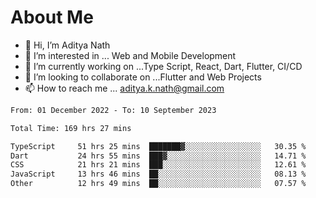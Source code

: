 # About Me

- 👋 Hi, I’m Aditya Nath
- 👀 I’m interested in ... Web and Mobile Development
- 🌱 I’m currently working on ...Type Script, React, Dart, Flutter, CI/CD
- 💞️ I’m looking to collaborate on ...Flutter and Web Projects
- 📫 How to reach me ... aditya.k.nath@gmail.com

<!--START_SECTION:waka-->

```txt
From: 01 December 2022 - To: 10 September 2023

Total Time: 169 hrs 27 mins

TypeScript     51 hrs 25 mins  ███████▓░░░░░░░░░░░░░░░░░   30.35 %
Dart           24 hrs 55 mins  ███▓░░░░░░░░░░░░░░░░░░░░░   14.71 %
CSS            21 hrs 21 mins  ███░░░░░░░░░░░░░░░░░░░░░░   12.61 %
JavaScript     13 hrs 46 mins  ██░░░░░░░░░░░░░░░░░░░░░░░   08.13 %
Other          12 hrs 49 mins  ██░░░░░░░░░░░░░░░░░░░░░░░   07.57 %
```

<!--END_SECTION:waka-->

<!---
kronosking007/kronosking007 is a ✨ special ✨ repository because its `README.md` (this file) appears on your GitHub profile.
You can click the Preview link to take a look at your changes.
--->
